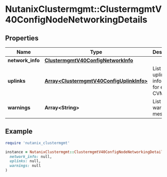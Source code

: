 # NutanixClustermgmt::ClustermgmtV40ConfigNodeNetworkingDetails

## Properties

| Name | Type | Description | Notes |
| ---- | ---- | ----------- | ----- |
| **network_info** | [**ClustermgmtV40ConfigNetworkInfo**](ClustermgmtV40ConfigNetworkInfo.md) |  | [optional] |
| **uplinks** | [**Array&lt;ClustermgmtV40ConfigUplinkInfo&gt;**](ClustermgmtV40ConfigUplinkInfo.md) | List of uplinks information for each CVM IP. | [optional] |
| **warnings** | **Array&lt;String&gt;** | List of warning messages. | [optional] |

## Example

```ruby
require 'nutanix_clustermgmt'

instance = NutanixClustermgmt::ClustermgmtV40ConfigNodeNetworkingDetails.new(
  network_info: null,
  uplinks: null,
  warnings: null
)
```

